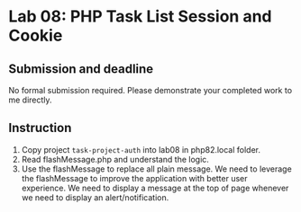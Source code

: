 # Lab 08: PHP Task List Session and Cookie

## Submission and deadline

No formal submission required. Please demonstrate your completed work to me directly.

## Instruction

1. Copy project `task-project-auth` into lab08 in php82.local folder.
2. Read flashMessage.php and understand the logic.
3. Use the flashMessage to replace all plain message. We need to leverage the flashMessage to improve the application with better user experience. We need to display a message at the top of page whenever we need to display an alert/notification.



